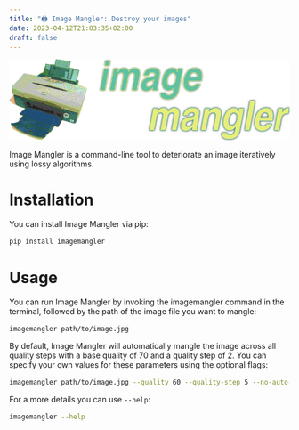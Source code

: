 ```yaml
---
title: "🖨 Image Mangler: Destroy your images"
date: 2023-04-12T21:03:35+02:00
draft: false
---
```


[![logo](https://github.com/miguelvalente/imagemangler/blob/master/logo.png?raw=true)](https://github.com/miguelvalente/imagemangler)


Image Mangler is a command-line tool to deteriorate an image iteratively using lossy algorithms.

# Installation

You can install Image Mangler via pip:

```bash
pip install imagemangler
```

# Usage

You can run Image Mangler by invoking the imagemangler command in the terminal, followed by the path of the image file you want to mangle:

```bash
imagemangler path/to/image.jpg
```

By default, Image Mangler will automatically mangle the image across all quality steps with a base quality of 70 and a quality step of 2. You can specify your own values for these parameters using the optional flags:


```bash
imagemangler path/to/image.jpg --quality 60 --quality-step 5 --no-auto-mangle
```

For a more details you can use `--help`:

```bash
imagemangler --help
```
